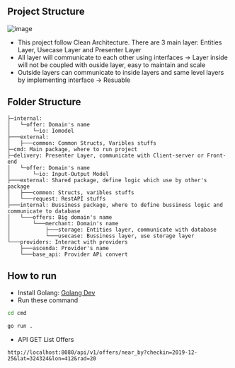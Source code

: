 ## Project Structure
![image](https://user-images.githubusercontent.com/73453940/213455823-82ee07b9-516f-49bd-ae66-92ee65bd3e1a.png)
- This project follow Clean Architecture. There are 3 main layer: Entities Layer, Usecase Layer and Presenter Layer
- All layer will communicate to each other using interfaces -> Layer inside will not be coupled with ouside layer, easy to maintain and scale
- Outside layers can communicate to inside layers and same level layers by implementing interface -> Resuable
## Folder Structure
```
├─internal:
│   └─offer: Domain's name
│       └─io: Iomodel
├───external:
│   ├───common: Common Structs, Varibles stuffs
├─cmd: Main package, where to run project
├─delivery: Presenter Layer, communicate with Client-server or Front-end
│   └─offer: Domain's name
│       └─io: Input-Output Model
├───external: Shared package, define logic which use by other's package
│   ├───common: Structs, varibles stuffs
│   └───request: RestAPI stuffs
├───internal: Bussiness package, where to define bussiness logic and communicate to database
│   └───offers: Big domain's name
│       └───merchant: Domain's name
│           ├───storage: Entities layer, communicate with database
│           └───usecase: Bussiness layer, use storage layer
└───providers: Interact with providers
    ├───ascenda: Provider's name
    └───base_api: Provider APi convert
 ```
## How to run
- Install Golang: [Golang Dev](https://go.dev/doc/install)
- Run these command
```bash
cd cmd
```

```bash
go run .
```

- API GET List Offers
```
http://localhost:8080/api/v1/offers/near_by?checkin=2019-12-25&lat=324324&lon=412&rad=20
```


  
